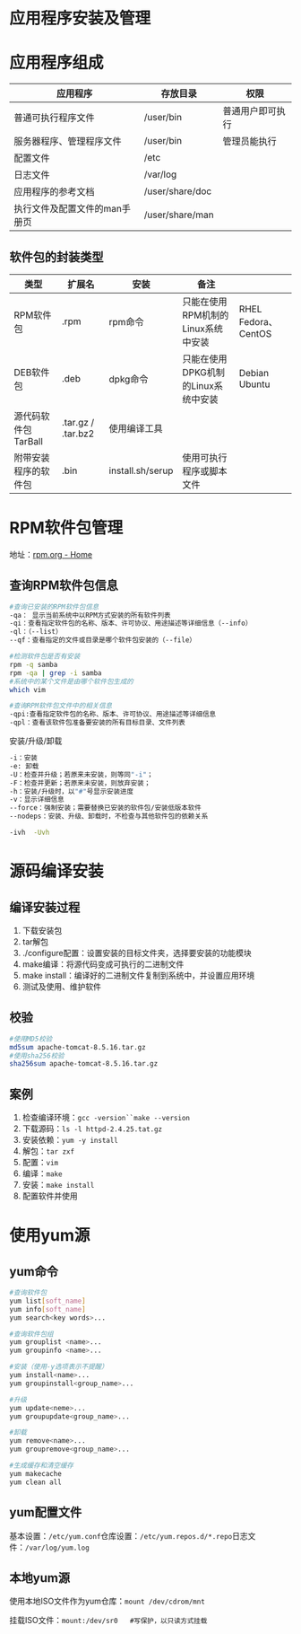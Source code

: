 # 应用程序安装及管理

# 应用程序组成

|应用程序 |存放目录 |权限 |
|---|---|---|
|普通可执行程序文件 |/user/bin |普通用户即可执行 |
|服务器程序、管理程序文件 |/user/bin |管理员能执行 |
|配置文件 |/etc | |
|日志文件 |/var/log | |
|应用程序的参考文档 |/user/share/doc | |
|执行文件及配置文件的man手册页 |/user/share/man | |
## 软件包的封装类型

|类型 |扩展名 |安装 |备注 | |
|---|---|---|---|---|
|RPM软件包 |.rpm |rpm命令 |只能在使用RPM机制的Linux系统中安装 |RHEL Fedora、CentOS |
|DEB软件包 |.deb |dpkg命令 |只能在使用DPKG机制的Linux系统中安装 |Debian Ubuntu |
|源代码软件包 TarBall |.tar.gz / .tar.bz2 |使用编译工具 | | |
|附带安装程序的软件包 |.bin  |install.sh/serup |使用可执行程序或脚本文件 | |
# RPM软件包管理

地址：[rpm.org - Home](http://rpm.org/)

## 查询RPM软件包信息


```Bash
#查询已安装的RPM软件包信息
-qa： 显示当前系统中以RPM方式安装的所有软件列表
-qi：查看指定软件包的名称、版本、许可协议、用途描述等详细信息（--info）
-ql：（--list）
--qf：查看指定的文件或目录是哪个软件包安装的（--file）

#检测软件包是否有安装
rpm -q samba  
rpm -qa | grep -i samba
#系统中的某个文件是由哪个软件包生成的
which vim

#查询RPM软件包文件中的相关信息
-qpi:查看指定软件包的名称、版本、许可协议、用途描述等详细信息
-qpl：查看该软件包准备要安装的所有目标目录、文件列表
```

安装/升级/卸载


```Bash
-i：安装
-e: 卸载
-U：检查并升级；若原来未安装，则等同"-i"；
-F：检查并更新；若原来未安装，则放弃安装；
-h：安装/升级时，以"#"号显示安装进度
-v：显示详细信息
--force：强制安装；需要替换已安装的软件包/安装低版本软件
--nodeps：安装、升级、卸载时，不检查与其他软件包的依赖关系

-ivh  -Uvh
```

# 源码编译安装

## 编译安装过程

1. 下载安装包
2. tar解包
3. ./configure配置：设置安装的目标文件夹，选择要安装的功能模块
4. make编译：将源代码变成可执行的二进制文件
5. make install：编译好的二进制文件复制到系统中，并设置应用环境
6. 测试及使用、维护软件

## 校验


```Bash
#使用MD5校验
md5sum apache-tomcat-8.5.16.tar.gz
#使用sha256校验
sha256sum apache-tomcat-8.5.16.tar.gz
```

## 案例

1. 检查编译环境：`gcc -version``make --version`
2. 下载源码：`ls -l httpd-2.4.25.tat.gz`
3. 安装依赖：`yum -y install`
4. 解包：`tar zxf`
5. 配置：`vim`
6. 编译：`make `
7. 安装：`make install`
8. 配置软件并使用

# 使用yum源

## yum命令


```Bash
#查询软件包
yum list[soft_name]
yum info[soft_name]
yum search<key words>...

#查询软件包组
yum grouplist <name>...
yum groupinfo <name>...

#安装（使用-y选项表示不提醒）
yum install<name>...
yum groupinstall<group_name>...

#升级
yum update<neme>...
yum groupupdate<group_name>...

#卸载
yum remove<name>...
yum groupremove<group_name>...

#生成缓存和清空缓存
yum makecache
yum clean all
```

## yum配置文件

基本设置：`/etc/yum.conf`仓库设置：`/etc/yum.repos.d/*.repo`日志文件：`/var/log/yum.log`

## 本地yum源

使用本地ISO文件作为yum仓库：`mount /dev/cdrom/mnt`

挂载ISO文件：`mount:/dev/sr0   #写保护，以只读方式挂载`

